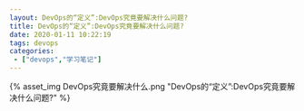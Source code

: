 ```yaml
---
layout: DevOps的“定义”:DevOps究竟要解决什么问题?
title: DevOps的“定义”:DevOps究竟要解决什么问题?
date: 2020-01-11 10:22:19
tags: devops
categories:
 - ["devops","学习笔记"]
---
```

{% asset_img DevOps究竟要解决什么.png "DevOps的“定义”:DevOps究竟要解决什么问题?" %}